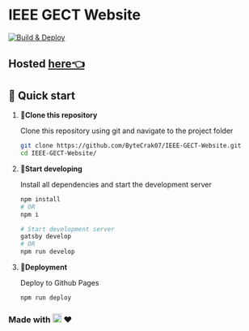 # IEEE GECT Website

[![Build & Deploy](https://github.com/ByteCrak07/IEEE-GECT-Website/actions/workflows/build_deploy.yml/badge.svg)](https://github.com/ByteCrak07/IEEE-GECT-Website/actions/workflows/build_deploy.yml)

## Hosted [here👈](https://bytecrak07.github.io/IEEE-GECT-Website/)

## 🚀 Quick start

1.  **📁Clone this repository**

    Clone this repository using git and navigate to the project folder

    ```bash
    git clone https://github.com/ByteCrak07/IEEE-GECT-Website.git
    cd IEEE-GECT-Website/
    ```

2.  **🔨Start developing**

    Install all dependencies and start the development server

    ```bash
    npm install
    # OR
    npm i

    # Start development server
    gatsby develop
    # OR
    npm run develop
    ```

3.  **💫Deployment**

    Deploy to Github Pages

    ```bash
    npm run deploy
    ```

### Made with <a href="https://www.gatsbyjs.com"><img alt="Gatsby" src="https://www.gatsbyjs.com/Gatsby-Monogram.svg" width="18" /></a> ❤
